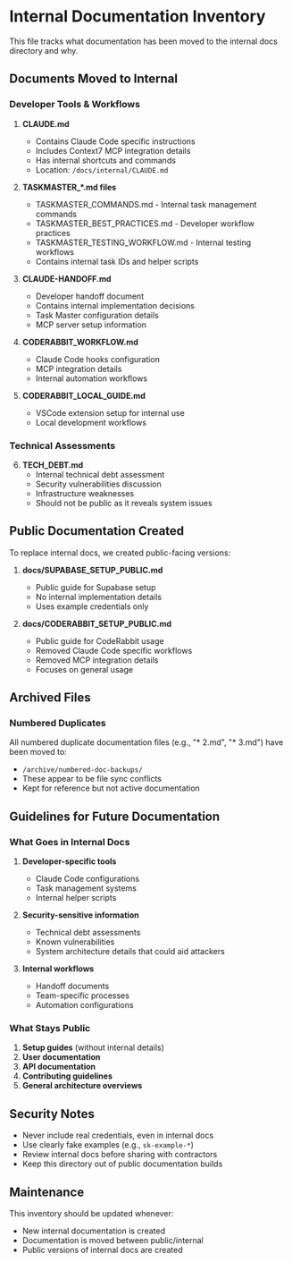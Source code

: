 # Internal Documentation Inventory

This file tracks what documentation has been moved to the internal docs directory and why.

## Documents Moved to Internal

### Developer Tools & Workflows

1. **CLAUDE.md**
   - Contains Claude Code specific instructions
   - Includes Context7 MCP integration details
   - Has internal shortcuts and commands
   - Location: `/docs/internal/CLAUDE.md`

2. **TASKMASTER_*.md files**
   - TASKMASTER_COMMANDS.md - Internal task management commands
   - TASKMASTER_BEST_PRACTICES.md - Developer workflow practices
   - TASKMASTER_TESTING_WORKFLOW.md - Internal testing workflows
   - Contains internal task IDs and helper scripts

3. **CLAUDE-HANDOFF.md**
   - Developer handoff document
   - Contains internal implementation decisions
   - Task Master configuration details
   - MCP server setup information

4. **CODERABBIT_WORKFLOW.md**
   - Claude Code hooks configuration
   - MCP integration details
   - Internal automation workflows

5. **CODERABBIT_LOCAL_GUIDE.md**
   - VSCode extension setup for internal use
   - Local development workflows

### Technical Assessments

6. **TECH_DEBT.md**
   - Internal technical debt assessment
   - Security vulnerabilities discussion
   - Infrastructure weaknesses
   - Should not be public as it reveals system issues

## Public Documentation Created

To replace internal docs, we created public-facing versions:

1. **docs/SUPABASE_SETUP_PUBLIC.md**
   - Public guide for Supabase setup
   - No internal implementation details
   - Uses example credentials only

2. **docs/CODERABBIT_SETUP_PUBLIC.md**
   - Public guide for CodeRabbit usage
   - Removed Claude Code specific workflows
   - Removed MCP integration details
   - Focuses on general usage

## Archived Files

### Numbered Duplicates
All numbered duplicate documentation files (e.g., "* 2.md", "* 3.md") have been moved to:
- `/archive/numbered-doc-backups/`
- These appear to be file sync conflicts
- Kept for reference but not active documentation

## Guidelines for Future Documentation

### What Goes in Internal Docs

1. **Developer-specific tools**
   - Claude Code configurations
   - Task management systems
   - Internal helper scripts

2. **Security-sensitive information**
   - Technical debt assessments
   - Known vulnerabilities
   - System architecture details that could aid attackers

3. **Internal workflows**
   - Handoff documents
   - Team-specific processes
   - Automation configurations

### What Stays Public

1. **Setup guides** (without internal details)
2. **User documentation**
3. **API documentation**
4. **Contributing guidelines**
5. **General architecture overviews**

## Security Notes

- Never include real credentials, even in internal docs
- Use clearly fake examples (e.g., `sk-example-*`)
- Review internal docs before sharing with contractors
- Keep this directory out of public documentation builds

## Maintenance

This inventory should be updated whenever:
- New internal documentation is created
- Documentation is moved between public/internal
- Public versions of internal docs are created
